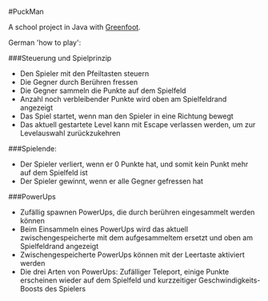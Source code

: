 #PuckMan

A school project in Java with [Greenfoot](https://www.greenfoot.org).

German 'how to play':

###Steuerung und Spielprinzip
- Den Spieler mit den Pfeiltasten steuern
- Die Gegner durch Berühren fressen
- Die Gegner sammeln die Punkte auf dem Spielfeld
- Anzahl noch verbleibender Punkte wird oben am Spielfeldrand angezeigt
- Das Spiel startet, wenn man den Spieler in eine Richtung bewegt
- Das aktuell gestartete Level kann mit Escape verlassen werden, um zur Levelauswahl zurückzukehren

###Spielende:
- Der Spieler verliert, wenn er 0 Punkte hat, und somit kein Punkt mehr auf dem Spielfeld ist
- Der Spieler gewinnt, wenn er alle Gegner gefressen hat

###PowerUps
- Zufällig spawnen PowerUps, die durch berühren eingesammelt werden können
- Beim Einsammeln eines PowerUps wird das aktuell zwischengespeicherte mit dem aufgesammeltem ersetzt und oben am Spielfeldrand angezeigt
- Zwischengespeicherte PowerUps können mit der Leertaste aktiviert werden
- Die drei Arten von PowerUps: Zufälliger Teleport, einige Punkte erscheinen wieder auf dem Spielfeld und kurzzeitiger Geschwindigkeits-Boosts des Spielers
